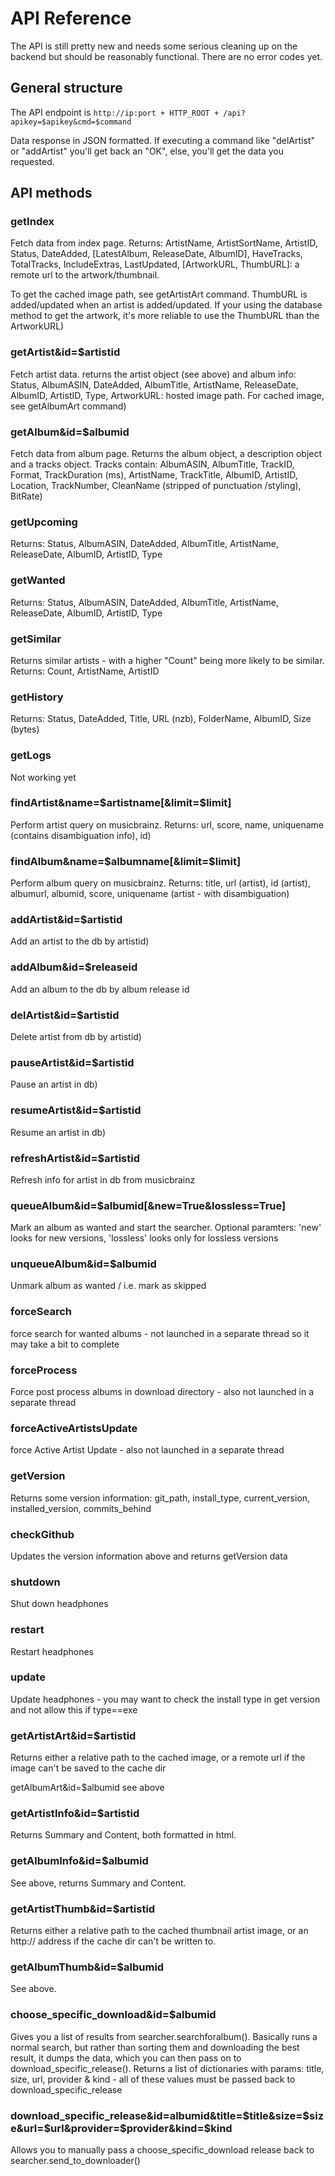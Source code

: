 # API Reference
The API is still pretty new and needs some serious cleaning up on the backend but should be reasonably functional. There are no error codes yet.

## General structure
The API endpoint is `http://ip:port + HTTP_ROOT + /api?apikey=$apikey&cmd=$command`

Data response in JSON formatted. If executing a command like "delArtist" or "addArtist" you'll get back an "OK", else, you'll get the data you requested.

## API methods

### getIndex
Fetch data from index page. Returns: ArtistName, ArtistSortName, ArtistID, Status, DateAdded, [LatestAlbum, ReleaseDate, AlbumID], HaveTracks, TotalTracks, IncludeExtras, LastUpdated, [ArtworkURL, ThumbURL]: a remote url to the artwork/thumbnail.

To get the cached image path, see getArtistArt command. ThumbURL is added/updated when an artist is added/updated. If your using the database method to get the artwork, it's more reliable to use the ThumbURL than the ArtworkURL)

### getArtist&id=$artistid
Fetch artist data. returns the artist object (see above) and album info: Status, AlbumASIN, DateAdded, AlbumTitle, ArtistName, ReleaseDate, AlbumID, ArtistID, Type, ArtworkURL: hosted image path. For cached image, see getAlbumArt command)

### getAlbum&id=$albumid
Fetch data from album page. Returns the album object, a description object and a tracks object. Tracks contain: AlbumASIN, AlbumTitle, TrackID, Format, TrackDuration (ms), ArtistName, TrackTitle, AlbumID, ArtistID, Location, TrackNumber, CleanName (stripped of punctuation /styling), BitRate)

### getUpcoming
Returns: Status, AlbumASIN, DateAdded, AlbumTitle, ArtistName, ReleaseDate, AlbumID, ArtistID, Type

### getWanted
Returns: Status, AlbumASIN, DateAdded, AlbumTitle, ArtistName, ReleaseDate, AlbumID, ArtistID, Type

### getSimilar
Returns similar artists  - with a higher "Count" being more likely to be similar. Returns: Count, ArtistName, ArtistID

### getHistory
Returns: Status, DateAdded, Title, URL (nzb), FolderName, AlbumID, Size (bytes)

### getLogs
Not working yet

### findArtist&name=$artistname[&limit=$limit]
Perform artist query on musicbrainz. Returns: url, score, name, uniquename (contains disambiguation info), id)

### findAlbum&name=$albumname[&limit=$limit]
Perform album query on musicbrainz. Returns: title, url (artist), id (artist), albumurl, albumid, score, uniquename (artist - with disambiguation)

### addArtist&id=$artistid
Add an artist to the db by artistid)

### addAlbum&id=$releaseid
Add an album to the db by album release id

### delArtist&id=$artistid
Delete artist from db by artistid)

### pauseArtist&id=$artistid
Pause an artist in db)

### resumeArtist&id=$artistid
Resume an artist in db)

### refreshArtist&id=$artistid
Refresh info for artist in db from musicbrainz

### queueAlbum&id=$albumid[&new=True&lossless=True]
Mark an album as wanted and start the searcher. Optional paramters: 'new' looks for new versions, 'lossless' looks only for lossless versions

### unqueueAlbum&id=$albumid
Unmark album as wanted / i.e. mark as skipped

### forceSearch
force search for wanted albums - not launched in a separate thread so it may take a bit to complete
### forceProcess
Force post process albums in download directory - also not launched in a separate thread
### forceActiveArtistsUpdate
force Active Artist Update - also not launched in a separate thread

### getVersion
Returns some version information: git_path, install_type, current_version, installed_version, commits_behind

### checkGithub
Updates the version information above and returns getVersion data

### shutdown
Shut down headphones

### restart
Restart headphones

### update
Update headphones - you may want to check the install type in get version and not allow this if type==exe

### getArtistArt&id=$artistid
Returns either a relative path to the cached image, or a remote url if the image can't be saved to the cache dir

getAlbumArt&id=$albumid
see above

### getArtistInfo&id=$artistid
Returns Summary and Content, both formatted in html.

### getAlbumInfo&id=$albumid
See above, returns Summary and Content.

### getArtistThumb&id=$artistid
Returns either a relative path to the cached thumbnail artist image, or an http:// address if the cache dir can't be written to.

### getAlbumThumb&id=$albumid
See above.

### choose_specific_download&id=$albumid
Gives you a list of results from searcher.searchforalbum(). Basically runs a normal search, but rather than sorting them and downloading the best result, it dumps the data, which you can then pass on to download_specific_release(). Returns a list of dictionaries with params: title, size, url, provider & kind - all of these values must be passed back to download_specific_release

### download_specific_release&id=albumid&title=$title&size=$size&url=$url&provider=$provider&kind=$kind
Allows you to manually pass a choose_specific_download release back to searcher.send_to_downloader()